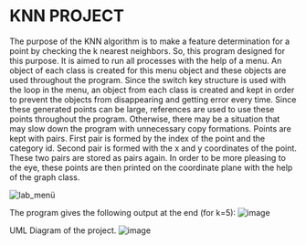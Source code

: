 # KNN PROJECT
The purpose of the KNN algorithm is to make a feature determination for a point 
by checking the k nearest neighbors. So, this program designed for this purpose. It is 
aimed to run all processes with the help of a menu. An object of each class is created for 
this menu object and these objects are used throughout the program. Since the switch 
key structure is used with the loop in the menu, an object from each class is created and 
kept in order to prevent the objects from disappearing and getting error every time.
Since these generated points can be large, references are used to use these points 
throughout the program. Otherwise, there may be a situation that may slow down the 
program with unnecessary copy formations. Points are kept with pairs. First pair is 
formed by the index of the point and the category id. Second pair is formed with the x 
and y coordinates of the point. These two pairs are stored as pairs again. In order to be 
more pleasing to the eye, these points are then printed on the coordinate plane with the 
help of the graph class.

![lab_menü](https://github.com/gfbpae/KNN/assets/94529874/4780ac30-eb6d-49e0-8e4b-349d4bd3edea)

The program gives the following output at the end (for k=5):
![image](https://github.com/gfbpae/KNN/assets/94529874/5f70dff6-e364-4730-aeae-e919ca934ba4)

UML Diagram of the project.
![image](https://github.com/gfbpae/KNN/assets/94529874/7f74c820-b250-4f4d-9606-3180f685be3b)

